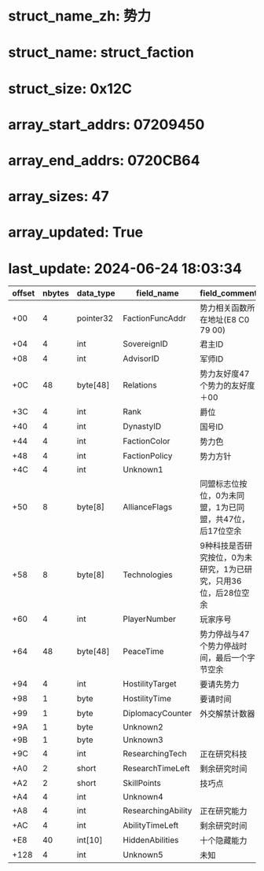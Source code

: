 # struct_name_zh: 势力
# struct_name: struct_faction
# struct_size: 0x12C
# array_start_addrs: 07209450
# array_end_addrs: 0720CB64
# array_sizes: 47
# array_updated: True
# last_update: 2024-06-24 18:03:34

| offset | nbytes | data_type | field_name         | field_comment                                                   |
| ------ | ------ | --------- | ------------------ | --------------------------------------------------------------- |
| +00    | 4      | pointer32 | FactionFuncAddr    | 势力相关函数所在地址(E8 C0 79 00)                               |
| +04    | 4      | int       | SovereignID        | 君主ID                                                          |
| +08    | 4      | int       | AdvisorID          | 军师ID                                                          |
| +0C    | 48     | byte[48]  | Relations          | 势力友好度47个势力的友好度＋00                                  |
| +3C    | 4      | int       | Rank               | 爵位                                                            |
| +40    | 4      | int       | DynastyID          | 国号ID                                                          |
| +44    | 4      | int       | FactionColor       | 势力色                                                          |
| +48    | 4      | int       | FactionPolicy      | 势力方针                                                        |
| +4C    | 4      | int       | Unknown1           |                                                                 |
| +50    | 8      | byte[8]   | AllianceFlags      | 同盟标志位按位，0为未同盟，1为已同盟，共47位，后17位空余        |
| +58    | 8      | byte[8]   | Technologies       | 9种科技是否研究按位，0为未研究，1为已研究，只用36位，后28位空余 |
| +60    | 4      | int       | PlayerNumber       | 玩家序号                                                        |
| +64    | 48     | byte[48]  | PeaceTime          | 势力停战与47个势力停战时间，最后一个字节空余                    |
| +94    | 4      | int       | HostilityTarget    | 要请先势力                                                      |
| +98    | 1      | byte      | HostilityTime      | 要请时间                                                        |
| +99    | 1      | byte      | DiplomacyCounter   | 外交解禁计数器                                                  |
| +9A    | 1      | byte      | Unknown2           |                                                                 |
| +9B    | 1      | byte      | Unknown3           |                                                                 |
| +9C    | 4      | int       | ResearchingTech    | 正在研究科技                                                    |
| +A0    | 2      | short     | ResearchTimeLeft   | 剩余研究时间                                                    |
| +A2    | 2      | short     | SkillPoints        | 技巧点                                                          |
| +A4    | 4      | int       | Unknown4           |                                                                 |
| +A8    | 4      | int       | ResearchingAbility | 正在研究能力                                                    |
| +AC    | 4      | int       | AbilityTimeLeft    | 剩余研究时间                                                    |
| +E8    | 40     | int[10]   | HiddenAbilities    | 十个隐藏能力                                                    |
| +128   | 4      | int       | Unknown5           | 未知                                                            |
